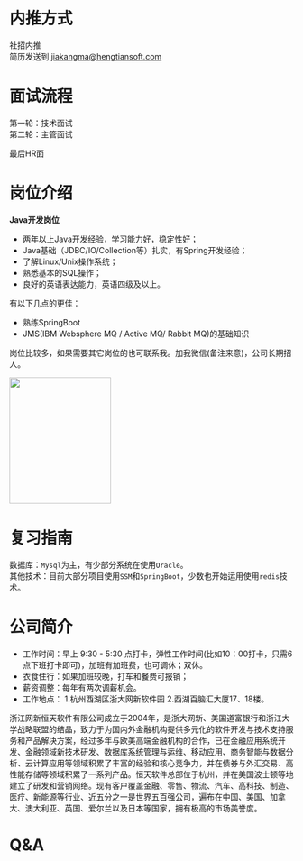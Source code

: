 # 内推方式

社招内推<br/>
简历发送到 jiakangma@hengtiansoft.com

# 面试流程

第一轮：技术面试<br/>
第二轮：主管面试<br/>

最后HR面

# 岗位介绍

**Java开发岗位**

* 两年以上Java开发经验，学习能力好，稳定性好；
* Java基础（JDBC/IO/Collection等）扎实，有Spring开发经验；
* 了解Linux/Unix操作系统；
* 熟悉基本的SQL操作；
* 良好的英语表达能力，英语四级及以上。

有以下几点的更佳：
* 熟练SpringBoot
* JMS(IBM Websphere MQ / Active MQ/ Rabbit MQ)的基础知识

岗位比较多，如果需要其它岗位的也可联系我。加我微信(备注来意)，公司长期招人。

<img src="https://img-blog.csdnimg.cn/20190102173537505.jpg?x-oss-process=image/watermark,type_ZmFuZ3poZW5naGVpdGk,shadow_10,text_aHR0cHM6Ly9ibG9nLmNzZG4ubmV0L21hODUzNzU2MDU5,size_16,color_FFFFFF,t_70" width="180" height="224" />

# 复习指南

数据库：`Mysql`为主，有少部分系统在使用`Oracle`。<br/>
其他技术：目前大部分项目使用`SSM`和`SpringBoot`，少数也开始运用使用`redis`技术。

# 公司简介

- 工作时间：早上 9:30 - 5:30 点打卡，弹性工作时间(比如10：00打卡，只需6点下班打卡即可)，加班有加班费，也可调休；双休。
- 衣食住行：如果加班较晚，打车和餐费可报销；
- 薪资调整：每年有两次调薪机会。
- 工作地点：
	1.杭州西湖区浙大网新软件园
	2.西湖百脑汇大厦17、18楼。

​        浙江网新恒天软件有限公司成立于2004年，是浙大网新、美国道富银行和浙江大学战略联盟的结晶，致力于为国内外金融机构提供多元化的软件开发与技术支持服务和产品解决方案，经过多年与欧美高端金融机构的合作，已在金融应用系统开发、金融领域新技术研发、数据库系统管理与运维、移动应用、商务智能与数据分析、云计算应用等领域积累了丰富的经验和核心竞争力，并在债券与外汇交易、高性能存储等领域积累了一系列产品。
​        恒天软件总部位于杭州，并在美国波士顿等地建立了研发和营销网络。现有客户覆盖金融、零售、物流、汽车、高科技、制造、医疗、新能源等行业、近五分之一是世界五百强公司，遍布在中国、美国、加拿大、澳大利亚、英国、爱尔兰以及日本等国家，拥有极高的市场美誉度。

# Q&A

